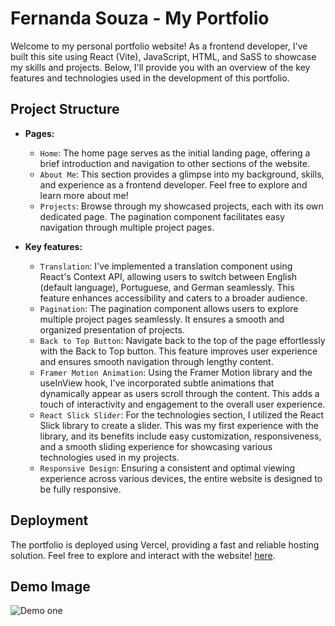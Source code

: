 # Fernanda Souza - My Portfolio

Welcome to my personal portfolio website! As a frontend developer, I've built this site using React (Vite), JavaScript, HTML, and SaSS to showcase my skills and projects. Below, I'll provide you with an overview of the key features and technologies used in the development of this portfolio.

## Project Structure

- **Pages:**

  - `Home`: The home page serves as the initial landing page, offering a brief introduction and navigation to other sections of the website.
  - `About Me`: This section provides a glimpse into my background, skills, and experience as a frontend developer. Feel free to explore and learn more about me!
  - `Projects`: Browse through my showcased projects, each with its own dedicated page. The pagination component facilitates easy navigation through multiple project pages.

- **Key features:**

  - `Translation`: I've implemented a translation component using React's Context API, allowing users to switch between English (default language), Portuguese, and German seamlessly. This feature enhances accessibility and caters to a broader audience.
  - `Pagination`: The pagination component allows users to explore multiple project pages seamlessly. It ensures a smooth and organized presentation of projects.
  - `Back to Top Button`: Navigate back to the top of the page effortlessly with the Back to Top button. This feature improves user experience and ensures smooth navigation through lengthy content.
  - `Framer Motion Animation`: Using the Framer Motion library and the useInView hook, I've incorporated subtle animations that dynamically appear as users scroll through the content. This adds a touch of interactivity and engagement to the overall user experience.
  - `React Slick Slider`: For the technologies section, I utilized the React Slick library to create a slider. This was my first experience with the library, and its benefits include easy customization, responsiveness, and a smooth sliding experience for showcasing various technologies used in my projects.
  - `Responsive Design`: Ensuring a consistent and optimal viewing experience across various devices, the entire website is designed to be fully responsive.

## Deployment

The portfolio is deployed using Vercel, providing a fast and reliable hosting solution. Feel free to explore and interact with the website! [here](https://jokers-burger.vercel.app/).

## Demo Image

![Demo one ](./public/img/demo.png)
